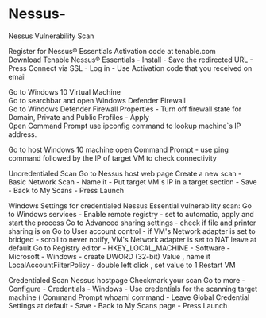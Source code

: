 # Nessus-  
Nessus Vulnerability Scan  

Register for Nessus® Essentials Activation code at tenable.com  
Download Tenable Nessus® Essentials  - Install - Save the redirected URL - Press Connect via SSL - Log in - Use Activation code that you received on email   

Go to Windows 10 Virtual Machine  
Go to searchbar and open Windows Defender Firewall  
Go to Windows Defender Firewall Properties - Turn off firewall state for Domain, Private and Public Profiles - Apply  
Open Command Prompt use ipconfig command to lookup machine`s IP address.    

Go to host Windows 10 machine open Command Prompt - use ping command followed by the IP of target VM to check connectivity   

Uncredentialed Scan
Go to Nessus host web page 
Create a new scan - Basic Network Scan - Name it - Put target VM`s IP in a target section - Save - Back to My Scans - Press  Launch 

Windows Settings for credentialed Nessus Essential vulnerability scan:
Go to Windows services - Enable remote registry - set to automatic, apply and start the process 
Go to Advanced sharing settings - check if file and printer sharing is on
Go to User account control - if VM's Network adapter is set to bridged - scroll to never notify, VM's Network adapter is set to NAT leave at default
Go to Registry editor - HKEY_LOCAL_MACHINE - Software - Microsoft - Windows - create DWORD (32-bit) Value , name it LocalAccountFilterPolicy - double left click , set value to 1 
Restart VM

Credentialed Scan 
Nessus hostpage
Checkmark your scan 
Go to more - Configure - Credentials - Windows - Use credentials for the scanning target machine ( Command Prompt whoami command - Leave Global Credential Settings at default - Save - Back to My Scans page - Press Launch 
